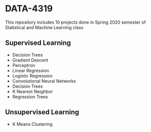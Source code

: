 # DATA-4319
This repository includes 10 projects done in Spring 2020 semester of Statistical and Machine Learning class

## Supervised Learning

- Decision Trees
- Gradient Descent
- Perceptron
- Linear Regression
- Logistic Regression
- Convolutional Neural Networks
- Decision Trees
- K Nearest Neighbor
- Regression Trees


## Unsupervised Learning

- K Means Clustering
